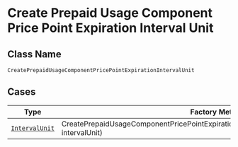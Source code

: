 
# Create Prepaid Usage Component Price Point Expiration Interval Unit

## Class Name

`CreatePrepaidUsageComponentPricePointExpirationIntervalUnit`

## Cases

| Type | Factory Method |
|  --- | --- |
| [`IntervalUnit`](../../../doc/models/interval-unit.md) | CreatePrepaidUsageComponentPricePointExpirationIntervalUnit.FromIntervalUnit(IntervalUnit intervalUnit) |

